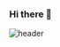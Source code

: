 ### Hi there 👋
![header](https://capsule-render.vercel.app/api?type=wave&color=auto&height=300&section=header&text=capsule%20render&fontSize=90)
<!--
**hongseungmn/hongseungmn** is a ✨ _special_ ✨ repository because its `README.md` (this file) appears on your GitHub profile.

Here are some ideas to get you started:

- 🔭 I’m currently working on ...
- 🌱 I’m currently learning ...
- 👯 I’m looking to collaborate on ...
- 🤔 I’m looking for help with ...
- 💬 Ask me about ...
- 📫 How to reach me: ...
- 😄 Pronouns: ...
- ⚡ Fun fact: ...
-->
